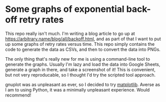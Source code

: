 # Some graphs of exponential back-off retry rates

This repo really isn't much. I'm writing a blog article to go up at
https://arbitrary.name/blog/all/backoff.html, and as part of that I
want to put up some graphs of retry rates versus time. This repo
simply contains the code to generate the data as CSVs, and then to
convert the data into PNGs.

The only thing that's really new for me is using a command-line tool
to generate the graphs. Usually I'm lazy and load the data into Google
Sheets, generate a graph in there, and take a screenshot of it! This
is convenient, but not very reproducable, so I thought I'd try the
scripted tool approach.

gnuplot was as unpleasant as ever, so I decided to try
[matplotlib](matplotlib.org). Averse as I am to using Python, it was a
minimally unpleasant experience. Would recommend!
